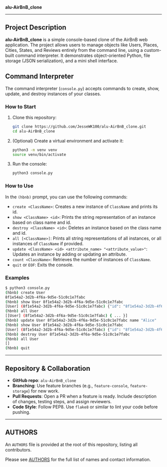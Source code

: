 **alu-AirBnB\_clone**

---

## Project Description

**alu-AirBnB\_clone** is a simple console-based clone of the AirBnB web application. The project allows users to manage objects like Users, Places, Cities, States, and Reviews entirely from the command line, using a custom-built command interpreter. It demonstrates object-oriented Python, file storage (JSON serialization), and a mini shell interface.

## Command Interpreter

The command interpreter (`console.py`) accepts commands to create, show, update, and destroy instances of your classes.

### How to Start

1. Clone this repository:

   ```bash
   git clone https://github.com/JesseWK100/alu-AirBnB_clone.git
   cd alu-AirBnB_clone
   ```

2. (Optional) Create a virtual environment and activate it:

   ```bash
   python3 -m venv venv
   source venv/bin/activate
   ```

3. Run the console:

   ```bash
   python3 console.py
   ```

### How to Use

In the `(hbnb)` prompt, you can use the following commands:

* `create <ClassName>`: Creates a new instance of `ClassName` and prints its id.
* `show <ClassName> <id>`: Prints the string representation of an instance based on class name and id.
* `destroy <ClassName> <id>`: Deletes an instance based on the class name and id.
* `all [<ClassName>]`: Prints all string representations of all instances, or all instances of `ClassName` if provided.
* `update <ClassName> <id> <attribute_name> "<attribute_value>"`: Updates an instance by adding or updating an attribute.
* `count <ClassName>`: Retrieves the number of instances of `ClassName`.
* `quit` or `EOF`: Exits the console.

### Examples

```bash
$ python3 console.py
(hbnb) create User
8f1e54a2-3d2b-4f6a-9d5e-51c0c1e7fabc
(hbnb) show User 8f1e54a2-3d2b-4f6a-9d5e-51c0c1e7fabc
[User] (8f1e54a2-3d2b-4f6a-9d5e-51c0c1e7fabc) {"id": "8f1e54a2-3d2b-4f6a-9d5e-51c0c1e7fabc", "created_at": "2025-05-14T12:00:00.000000", "updated_at": "2025-05-14T12:00:00.000000"}
(hbnb) all User
[[User] (8f1e54a2-3d2b-4f6a-9d5e-51c0c1e7fabc) { ... }]
(hbnb) update User 8f1e54a2-3d2b-4f6a-9d5e-51c0c1e7fabc name "Alice"
(hbnb) show User 8f1e54a2-3d2b-4f6a-9d5e-51c0c1e7fabc
[User] (8f1e54a2-3d2b-4f6a-9d5e-51c0c1e7fabc) {"id": "8f1e54a2-3d2b-4f6a-9d5e-51c0c1e7fabc", "created_at": "2025-05-14T12:00:00.000000", "updated_at": "2025-05-14T12:05:00.000000", "name": "Alice"}
(hbnb) destroy User 8f1e54a2-3d2b-4f6a-9d5e-51c0c1e7fabc
(hbnb) all User
[]
(hbnb) quit
```

---

## Repository & Collaboration

* **GitHub repo**: `alu-AirBnB_clone`
* **Branching**: Use feature branches (e.g., `feature-console`, `feature-storage`) for new work.
* **Pull Requests**: Open a PR when a feature is ready. Include description of changes, testing steps, and assign reviewers.
* **Code Style**: Follow PEP8. Use `flake8` or similar to lint your code before pushing.

---

## AUTHORS

An `AUTHORS` file is provided at the root of this repository, listing all contributors.

Please see [AUTHORS](AUTHORS) for the full list of names and contact information.

